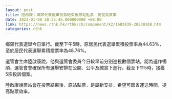 ```yaml
---
layout: post
title: 陸啟康：鄉郊代表選舉投票結束後原站點票　冀提高效率
date: 2023-01-08 18:35:45.000000000 +08:00
link: https://news.rthk.hk/rthk/ch/component/k2/1683039-20230108.htm
categories: rthk
---
```


鄉郊代表選舉今日舉行。截至下午5時，原居民代表選舉累積投票率為44.63%，至於居民代表選舉累積投票率為48.76%。

選管會主席陸啟康說，他與選管會委員今日較早前分別巡視數個票站，認為運作暢順，選管會會確保所有選舉安排在公開、公平及誠實下進行。截至下午5時，接獲5宗投訴個案。

陸啟康說票站會在投票結束後，原站點票，是屬新安排，希望可節省運送時間，提高點票效率。
